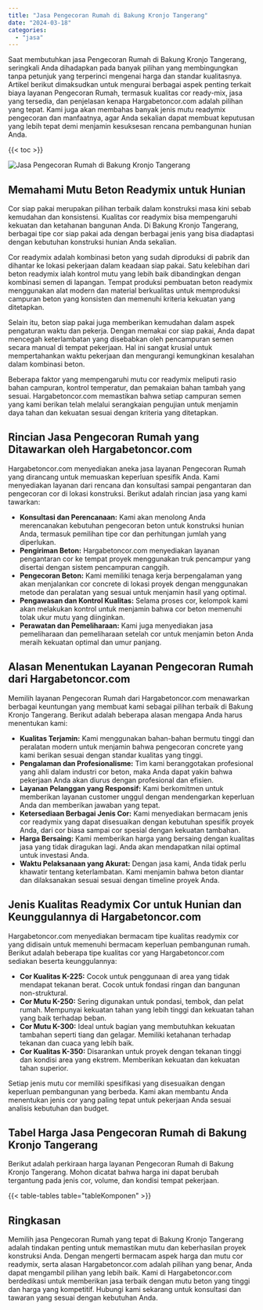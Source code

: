```yaml
---
title: "Jasa Pengecoran Rumah di Bakung Kronjo Tangerang"
date: "2024-03-18"
categories: 
  - "jasa"
---
```



Saat membutuhkan jasa Pengecoran Rumah di Bakung Kronjo Tangerang, seringkali Anda dihadapkan pada banyak pilihan yang membingungkan tanpa petunjuk yang terperinci mengenai harga dan standar kualitasnya. Artikel berikut dimaksudkan untuk mengurai berbagai aspek penting terkait biaya layanan Pengecoran Rumah, termasuk kualitas cor ready-mix, jasa yang tersedia, dan penjelasan kenapa Hargabetoncor.com adalah pilihan yang tepat. Kami juga akan membahas banyak jenis mutu readymix pengecoran dan manfaatnya, agar Anda sekalian dapat membuat keputusan yang lebih tepat demi menjamin kesuksesan rencana pembangunan hunian Anda.

{{< toc >}}

![Jasa Pengecoran Rumah di Bakung Kronjo Tangerang](https://hargareadymixid.github.io/hbc/readymix-hbc%20(19).png)

## Memahami Mutu Beton Readymix untuk Hunian

Cor siap pakai merupakan pilihan terbaik dalam konstruksi masa kini sebab kemudahan dan konsistensi. Kualitas cor readymix bisa mempengaruhi kekuatan dan ketahanan bangunan Anda. Di Bakung Kronjo Tangerang, berbagai tipe cor siap pakai ada dengan berbagai jenis yang bisa diadaptasi dengan kebutuhan konstruksi hunian Anda sekalian.

Cor readymix adalah kombinasi beton yang sudah diproduksi di pabrik dan dihantar ke lokasi pekerjaan dalam keadaan siap pakai. Satu kelebihan dari beton readymix ialah kontrol mutu yang lebih baik dibandingkan dengan kombinasi semen di lapangan. Tempat produksi pembuatan beton readymix menggunakan alat modern dan material berkualitas untuk memproduksi campuran beton yang konsisten dan memenuhi kriteria kekuatan yang ditetapkan.

Selain itu, beton siap pakai juga memberikan kemudahan dalam aspek pengaturan waktu dan pekerja. Dengan memakai cor siap pakai, Anda dapat mencegah keterlambatan yang disebabkan oleh pencampuran semen secara manual di tempat pekerjaan. Hal ini sangat krusial untuk mempertahankan waktu pekerjaan dan mengurangi kemungkinan kesalahan dalam kombinasi beton.

Beberapa faktor yang mempengaruhi mutu cor readymix meliputi rasio bahan campuran, kontrol temperatur, dan pemakaian bahan tambah yang sesuai. Hargabetoncor.com memastikan bahwa setiap campuran semen yang kami berikan telah melalui serangkaian pengujian untuk menjamin daya tahan dan kekuatan sesuai dengan kriteria yang ditetapkan.

## Rincian Jasa Pengecoran Rumah yang Ditawarkan oleh Hargabetoncor.com

Hargabetoncor.com menyediakan aneka jasa layanan Pengecoran Rumah yang dirancang untuk memuaskan keperluan spesifik Anda. Kami menyediakan layanan dari rencana dan konsultasi sampai pengantaran dan pengecoran cor di lokasi konstruksi. Berikut adalah rincian jasa yang kami tawarkan:

- **Konsultasi dan Perencanaan:** Kami akan menolong Anda merencanakan kebutuhan pengecoran beton untuk konstruksi hunian Anda, termasuk pemilihan tipe cor dan perhitungan jumlah yang diperlukan.
- **Pengiriman Beton:** Hargabetoncor.com menyediakan layanan pengantaran cor ke tempat proyek menggunakan truk pencampur yang disertai dengan sistem pencampuran canggih.
- **Pengecoran Beton:** Kami memiliki tenaga kerja berpengalaman yang akan menjalankan cor concrete di lokasi proyek dengan menggunakan metode dan peralatan yang sesuai untuk menjamin hasil yang optimal.
- **Pengawasan dan Kontrol Kualitas:** Selama proses cor, kelompok kami akan melakukan kontrol untuk menjamin bahwa cor beton memenuhi tolak ukur mutu yang diinginkan.
- **Perawatan dan Pemeliharaan:** Kami juga menyediakan jasa pemeliharaan dan pemeliharaan setelah cor untuk menjamin beton Anda meraih kekuatan optimal dan umur panjang.

## Alasan Menentukan Layanan Pengecoran Rumah dari Hargabetoncor.com

Memilih layanan Pengecoran Rumah dari Hargabetoncor.com menawarkan berbagai keuntungan yang membuat kami sebagai pilihan terbaik di Bakung Kronjo Tangerang. Berikut adalah beberapa alasan mengapa Anda harus menentukan kami:

- **Kualitas Terjamin:** Kami menggunakan bahan-bahan bermutu tinggi dan peralatan modern untuk menjamin bahwa pengecoran concrete yang kami berikan sesuai dengan standar kualitas yang tinggi.
- **Pengalaman dan Profesionalisme:** Tim kami beranggotakan profesional yang ahli dalam industri cor beton, maka Anda dapat yakin bahwa pekerjaan Anda akan diurus dengan profesional dan efisien.
- **Layanan Pelanggan yang Responsif:** Kami berkomitmen untuk memberikan layanan customer unggul dengan mendengarkan keperluan Anda dan memberikan jawaban yang tepat.
- **Ketersediaan Berbagai Jenis Cor:** Kami menyediakan bermacam jenis cor readymix yang dapat disesuaikan dengan kebutuhan spesifik proyek Anda, dari cor biasa sampai cor spesial dengan kekuatan tambahan.
- **Harga Bersaing:** Kami memberikan harga yang bersaing dengan kualitas jasa yang tidak diragukan lagi. Anda akan mendapatkan nilai optimal untuk investasi Anda.
- **Waktu Pelaksanaan yang Akurat:** Dengan jasa kami, Anda tidak perlu khawatir tentang keterlambatan. Kami menjamin bahwa beton diantar dan dilaksanakan sesuai sesuai dengan timeline proyek Anda.

## Jenis Kualitas Readymix Cor untuk Hunian dan Keunggulannya di Hargabetoncor.com

Hargabetoncor.com menyediakan bermacam tipe kualitas readymix cor yang didisain untuk memenuhi bermacam keperluan pembangunan rumah. Berikut adalah beberapa tipe kualitas cor yang Hargabetoncor.com sediakan beserta keunggulannya:

- **Cor Kualitas K-225:** Cocok untuk penggunaan di area yang tidak mendapat tekanan berat. Cocok untuk fondasi ringan dan bangunan non-struktural.
- **Cor Mutu K-250:** Sering digunakan untuk pondasi, tembok, dan pelat rumah. Mempunyai kekuatan tahan yang lebih tinggi dan kekuatan tahan yang baik terhadap beban.
- **Cor Mutu K-300:** Ideal untuk bagian yang membutuhkan kekuatan tambahan seperti tiang dan gelagar. Memiliki ketahanan terhadap tekanan dan cuaca yang lebih baik.
- **Cor Kualitas K-350:** Disarankan untuk proyek dengan tekanan tinggi dan kondisi area yang ekstrem. Memberikan kekuatan dan kekuatan tahan superior.

Setiap jenis mutu cor memiliki spesifikasi yang disesuaikan dengan keperluan pembangunan yang berbeda. Kami akan membantu Anda menentukan jenis cor yang paling tepat untuk pekerjaan Anda sesuai analisis kebutuhan dan budget.

## Tabel Harga Jasa Pengecoran Rumah di Bakung Kronjo Tangerang

Berikut adalah perkiraan harga layanan Pengecoran Rumah di Bakung Kronjo Tangerang. Mohon dicatat bahwa harga ini dapat berubah tergantung pada jenis cor, volume, dan kondisi tempat pekerjaan.

{{< table-tables table="tableKomponen" >}}

## Ringkasan

Memilih jasa Pengecoran Rumah yang tepat di Bakung Kronjo Tangerang adalah tindakan penting untuk memastikan mutu dan keberhasilan proyek konstruksi Anda. Dengan mengerti bermacam aspek harga dan mutu cor readymix, serta alasan Hargabetoncor.com adalah pilihan yang benar, Anda dapat mengambil pilihan yang lebih baik. Kami di Hargabetoncor.com berdedikasi untuk memberikan jasa terbaik dengan mutu beton yang tinggi dan harga yang kompetitif. Hubungi kami sekarang untuk konsultasi dan tawaran yang sesuai dengan kebutuhan Anda.
